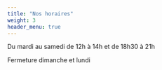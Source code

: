 ```yaml
---
title: "Nos horaires"
weight: 3
header_menu: true
---
```


Du mardi au samedi de 12h à 14h et de 18h30 à 21h

Fermeture dimanche et lundi